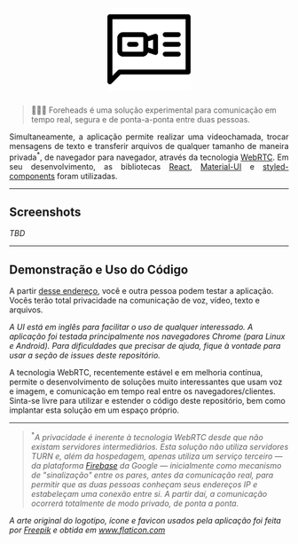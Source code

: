 <h1 align="center">
  <img alt="Foreheads" title="Logo" src="public/logo.png" width="150px" />
</h1>

> :closed_lock_with_key::busts_in_silhouette::speech_balloon: Foreheads é uma solução experimental para comunicação em tempo real, segura e de ponta-a-ponta entre duas pessoas.

<p align="justify">Simultaneamente, a aplicação permite realizar uma videochamada, trocar mensagens de texto e transferir arquivos de qualquer tamanho de maneira privada<sup>*</sup>, de navegador para navegador, através da tecnologia <a href="https://webrtc.org/">WebRTC</a>. Em seu desenvolvimento, as bibliotecas <a href="https://reactjs.org/">React</a>, <a href="https://material-ui.com/">Material-UI</a> e <a href="https://styled-components.com/">styled-components</a> foram utilizadas.</p>

---

## Screenshots

_TBD_

---

## Demonstração e Uso do Código

A partir [desse endereço](https://foreheads-af123.web.app/), você e outra pessoa podem testar a aplicação. Vocês terão total privacidade na comunicação de voz, vídeo, texto e arquivos.

_A UI está em inglês para facilitar o uso de qualquer interessado. A aplicação foi testada principalmente nos navegadores Chrome (para Linux e Android). Para dificuldades que precisar de ajuda, fique à vontade para usar a seção de issues deste repositório._

A tecnologia WebRTC, recentemente estável e em melhoria contínua, permite o desenvolvimento de soluções muito interessantes que usam voz e imagem, e comunicação em tempo real entre os navegadores/clientes. Sinta-se livre para utilizar e estender o código deste repositório, bem como implantar esta solução em um espaço próprio.

---

> <sup>\*</sup>_A privacidade é inerente à tecnologia WebRTC desde que não existam servidores intermediários. Esta solução não utiliza servidores TURN e, além da hospedagem, apenas utiliza um serviço terceiro &mdash; da plataforma [Firebase](https://firebase.google.com/) da Google &mdash; inicialmente como mecanismo de "sinalização" entre os pares, antes da comunicação real, para permitir que as duas pessoas conheçam seus endereços IP e estabeleçam uma conexão entre si. A partir daí, a comunicação ocorrerá totalmente de modo privado, de ponta a ponta._

_A arte original do logotipo, ícone e favicon usados pela aplicação foi feita por <a href="https://www.flaticon.com/authors/freepik" title="Freepik">Freepik</a> e obtida em <a href="https://www.flaticon.com/" title="Flaticon"> www.flaticon.com</a>_
